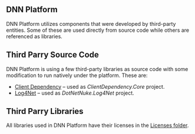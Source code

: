 ## DNN Platform
DNN Platform utilizes components that were developed by third-party entities. Some of these are used directly from source code while others are referenced as libraries.

## Third Parry Source Code
DNN Platform is using a few third-party libraries as source code with some modification to run natively under the platform. These are:
- [Client Dependency](https://github.com/Shazwazza/ClientDependency) – used as *ClientDependency.Core* project.
- [Log4Net](http://logging.apache.org/log4net/download_log4net.cgi) – used as *DotNetNuke.Log4Net* project.

## Third Parry Libraries
All libraries used in DNN Platform have their licenses in the [Licenses folder](https://github.com/dnnsoftware/Dnn.Platform/tree/development/Website/Licenses).